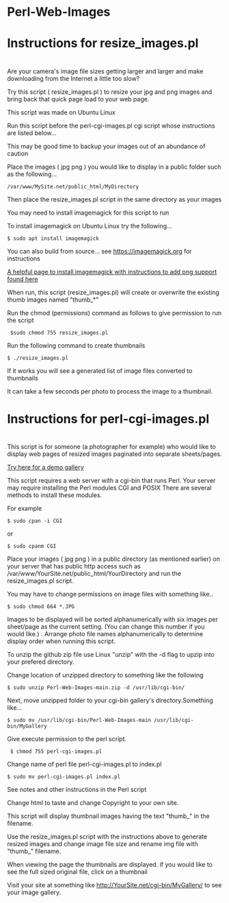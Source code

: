 # Perl-Web-Images

#
# Instructions for resize_images.pl
#

Are your camera's image file sizes getting larger and larger and make downloading from the Internet a little too slow?

Try this script ( resize_images.pl ) to resize your jpg and png images and bring back that quick page load to your web page.

This script was made on Ubuntu Linux

Run this script before the perl-cgi-images.pl cgi script whose instructions are listed below... 

This may be good time to backup your images out of an abundance of caution 

Place the images ( jpg png ) you would like to display in a public folder such as the following...

    /var/www/MySite.net/public_html/MyDirectory

Then place the resize_images.pl script in the same directory as your images

You may need to install imagemagick for this script to run

To install imagemagick on Ubuntu Linux try the following...

    $ sudo apt install imagemagick 

You can also build from source... see  https://imagemagick.org for instructions

[A helpful page to install imagemagick with instructions to add png support found here](https://linuxconfig.org/how-to-install-imagemagick-7-on-ubuntu-18-04-linux)



When run, this script (resize_images.pl) will create or overwrite the existing thumb images named "thumb_*"

Run the chmod (permissions) command as follows to give permission to run the script
 
     $sudo chmod 755 resize_images.pl

Run the following command to create thumbnails

    $ ./resize_images.pl

If it works you will see a generated list of image files converted to thumbnails

It can take a few seconds per photo to process the image to a thumbnail.

#
# Instructions for perl-cgi-images.pl
#

This script is for someone (a photographer for example) who would like to display web pages of resized images paginated into separate sheets/pages.

[Try here for a demo gallery](https://joelrader.net/cgi-bin/backgrounds/)

This script requires a web server with a cgi-bin that runs Perl.  Your server may require installing the Perl modules CGI and POSIX
There are several methods to install these modules.


For example

    $ sudo cpan -i CGI 

or 

    $ sudo cpanm CGI

Place your images ( jpg png ) in a public directory (as mentioned earlier) on your server that has public http access such as /var/www/YourSite.net/public_html/YourDirectory and run the resize_images.pl script.

You may have to change permissions on image files with something like..

    $ sudo chmod 664 *.JPG

Images to be displayed will be sorted alphanumerically with six images per sheet/page as the current setting. (You can change this number if you would like.)
.
Arrange photo file names alphanumerically to determine display order when running this script.

To unzip the github zip file use Linux "unzip" with the -d flag to upzip into your prefered directory.

Change location of unzipped directory to something like the following

    $ sudo unzip Perl-Web-Images-main.zip -d /usr/lib/cgi-bin/

Next, move unzipped folder to your cgi-bin gallery's directory.Something like...

    $ sudo mv /usr/lib/cgi-bin/Perl-Web-Images-main /usr/lib/cgi-bin/MyGallery

Give execute permission to the perl script.

     $ chmod 755 perl-cgi-images.pl 

Change name of perl file perl-cgi-images.pl to index.pl

    $ sudo mv perl-cgi-images.pl index.pl

See notes and other instructions in the Perl script

Change html to taste and change Copyright to your own site.

This script will display thumbnail images having the text "thumb_" in the filename.

Use the resize_images.pl script with the instructions above to generate resized images and change image file size and rename img file with "thumb_" filename.

When viewing the page the thumbnails are displayed. if you would like to see the full sized original file, click on a thumbnail

Visit your site at something like http://YourSite.net/cgi-bin/MyGallery/ to see your image gallery.
